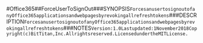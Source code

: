 #Office365##ForceUserToSignOut###SYNOPSIS```ForcesanusertosignoutofanyOffice365applicationsandwebpagesbyrevokingallrefreshtokens```###DESCRIPTION```ForcesanusertosignoutofanyOffice365applicationsandwebpagesbyrevokingallrefreshtokens```###NOTES```Version:1.0Lastupdated:1November2018Copyright(c)BitTitan,Inc.Allrightsreserved.LicensedundertheMITLicense.```
